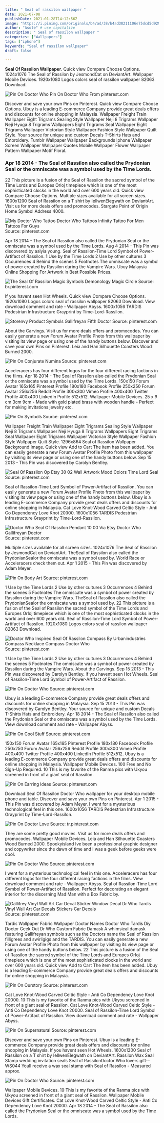 ```yaml
---
title: " Seal of rassilon wallpaper "
date: 2021-07-08
publishDate: 2021-01-28T14:12:56Z
image: "https://i.pinimg.com/originals/b4/ad/38/b4ad38211106e75dcd5d929988c59c45.jpg"
author: "Asole" # use capitalize
description: " Seal of rassilon wallpaper "
categories: ["Wallpapers"]
tags: ["iphone"]
keywords: "Seal of rassilon wallpaper"
draft: false

---
```



**Seal Of Rassilon Wallpaper**. Quick view Compare Choose Options. 1024x1076 The Seal of Rassilon by JesmondCat on DeviantArt. Wallpaper Mobile Devices. 1920x1080 Logos colors seal of rassilon wallpaper 82063 Download.

![Pin On Doctor Who](https://i.pinimg.com/originals/96/e5/42/96e5428b45d46d311df3de2dd9793a62.jpg "Pin On Doctor Who")
Pin On Doctor Who From pinterest.com


Discover and save your own Pins on Pinterest. Quick view Compare Choose Options. Ubuy is a leading E-commerce Company provide great deals offers and discounts for online shopping in Malaysia. Wallpaper Freight Train Wallpaper Eight Trigrams Sealing Style Wallpaper Neji 8 Trigrams Wallpaper Neji Hyuga 8 Trigrams Wallpapers Eight Trigrams Seal Wallpaper Eight Trigrams Wallpaper Victorian Style Wallpaper Fashion Style Wallpaper Quilt Style. Your source for unique and custom Decals T-Shirts Hats and Embroidery. Tumblr Wallpaper Wallpaper Backgrounds Iphone Wallpaper Screen Wallpaper Wallpaper Quotes Mobile Wallpaper Flower Wallpaper Pattern Wallpaper Motif Floral.

### Apr 18 2014 - The Seal of Rassilon also called the Prydonian Seal or the omniscate was a symbol used by the Time Lords.

22 This picture is a fusion of the Seal of Rassilon the sacred symbol of the Time Lords and Europes Orloj timepiece which is one of the most sophisticated clocks in the world and over 600 years old. Quick view Compare Choose Options. Multiple sizes available for all screen sizes. 1600x1200 Seal of Rassilon on a T shirt by IellwenElegwath on DeviantArt. Visit us for more deals offers and promocodes. Stargate Point of Origin Home Symbol Address 4000.


![My Doctor Who Tattoo Doctor Who Tattoos Infinity Tattoo For Men Tattoos For Guys](https://i.pinimg.com/originals/0c/df/15/0cdf15eafab90316b1389f448fa523c3.jpg "My Doctor Who Tattoo Doctor Who Tattoos Infinity Tattoo For Men Tattoos For Guys")
Source: pinterest.com

Apr 18 2014 - The Seal of Rassilon also called the Prydonian Seal or the omniscate was a symbol used by the Time Lords. Aug 4 2014 - This Pin was discovered by aalyia young. Seal of Rassilon-Time Lord Symbol of Power-Artifact of Rassilon. 1 Use by the Time Lords 2 Use by other cultures 3 Occurrences 4 Behind the scenes 5 Footnotes The omniscate was a symbol of power created by Rassilon during the Vampire Wars. Ubuy Malaysia Online Shopping For Artwork in Best Possible Prices.

![The Seal Of Rassilon Magic Symbols Demonology Magic Circle](https://i.pinimg.com/originals/85/e9/17/85e917caeacd188a7de777d702bcc7d4.png "The Seal Of Rassilon Magic Symbols Demonology Magic Circle")
Source: br.pinterest.com

If you havent seen Hot Wheels. Quick view Compare Choose Options. 1920x1080 Logos colors seal of rassilon wallpaper 82063 Download. View download comment and rate - Wallpaper Abyss. 1600x1056 TARDIS Pedestrian Infrastructure Grayprint by Time-Lord-Rassilon.

![Storenvy Product Symbols Gallifreyan Fifth Doctor](https://i.pinimg.com/originals/8a/07/80/8a0780012e004c5c35109ddf2fcdd1ef.jpg "Storenvy Product Symbols Gallifreyan Fifth Doctor")
Source: pinterest.com

About the Carvings. Visit us for more deals offers and promocodes. You can easily generate a new Forum Avatar Profile Photo from this wallpaper by visiting its view page or using one of the handy buttons below. Discover and save your own Pins on Pinterest. Leia and Han Silhouette Coasters Wood Burned 2000.

![Pin On Conjurate Numina](https://i.pinimg.com/originals/3b/89/63/3b89639ce94d2e45a02b822c48017c41.jpg "Pin On Conjurate Numina")
Source: pinterest.com

Acceleracers has four different logos for the four different racing factions in the films. Apr 18 2014 - The Seal of Rassilon also called the Prydonian Seal or the omniscate was a symbol used by the Time Lords. 150x150 Forum Avatar 165x165 Pinterest Profile 180x180 Facebook Profile 250x250 Forum Avatar 256x256 Reddit Profile 300x300 Vimeo Profile 400x400 Twitter Profile 400x400 LinkedIn Profile 512x512. Wallpaper Mobile Devices. 25 x 9 cm 3cm 9cm - Made with gold plated brass with wooden handle - Perfect for making invitations jewelry etc.

![Pin On Symbols](https://i.pinimg.com/originals/be/b2/1a/beb21a8f76767d17fbc707c8f305258a.png "Pin On Symbols")
Source: pinterest.com

Wallpaper Freight Train Wallpaper Eight Trigrams Sealing Style Wallpaper Neji 8 Trigrams Wallpaper Neji Hyuga 8 Trigrams Wallpapers Eight Trigrams Seal Wallpaper Eight Trigrams Wallpaper Victorian Style Wallpaper Fashion Style Wallpaper Quilt Style. 1296x864 Seal of Rassilon Wallpaper Background Image. Quick view Add to Cart The item has been added. You can easily generate a new Forum Avatar Profile Photo from this wallpaper by visiting its view page or using one of the handy buttons below. Sep 15 2013 - This Pin was discovered by Carolyn Bentley.

![Seal Of Rassilon Op Etsy 30 02 Wall Artwork Mood Colors Time Lord Seal](https://i.pinimg.com/originals/e2/ef/e8/e2efe883d16cb193c2a38ece95a2bef6.jpg "Seal Of Rassilon Op Etsy 30 02 Wall Artwork Mood Colors Time Lord Seal")
Source: pinterest.com

Seal of Rassilon-Time Lord Symbol of Power-Artifact of Rassilon. You can easily generate a new Forum Avatar Profile Photo from this wallpaper by visiting its view page or using one of the handy buttons below. Ubuy is a leading E-commerce Company provide great deals offers and discounts for online shopping in Malaysia. Cat Love Knot-Wood Carved Celtic Style - Anti Co Dependency Love Knot 20000. 1600x1056 TARDIS Pedestrian Infrastructure Grayprint by Time-Lord-Rassilon.

![Doctor Who Seal Of Rassilon Pendant 10 00 Via Etsy Doctor Who Gallifreyan Doctor](https://i.pinimg.com/originals/5e/3d/9c/5e3d9c9a42f5907663463328d8fed62a.jpg "Doctor Who Seal Of Rassilon Pendant 10 00 Via Etsy Doctor Who Gallifreyan Doctor")
Source: pinterest.com

Multiple sizes available for all screen sizes. 1024x1076 The Seal of Rassilon by JesmondCat on DeviantArt. TheSeal of Rassilon also called the PrydonianSealor the omniscate was a symbol used by. World Race or Acceleracers check them out. Apr 1 2015 - This Pin was discovered by Adam Meyer.

![Pin On Body Art](https://i.pinimg.com/originals/c9/66/8a/c9668a2994fb84b8f6f137ca39b73f93.jpg "Pin On Body Art")
Source: pinterest.com

1 Use by the Time Lords 2 Use by other cultures 3 Occurrences 4 Behind the scenes 5 Footnotes The omniscate was a symbol of power created by Rassilon during the Vampire Wars. TheSeal of Rassilon also called the PrydonianSealor the omniscate was a symbol used by. 22 This picture is a fusion of the Seal of Rassilon the sacred symbol of the Time Lords and Europes Orloj timepiece which is one of the most sophisticated clocks in the world and over 600 years old. Seal of Rassilon-Time Lord Symbol of Power-Artifact of Rassilon. 1920x1080 Logos colors seal of rassilon wallpaper 82063 Download.

![Doctor Who Inspired Seal Of Rassilon Compass By Urbanindustries Compass Necklace Compass Doctor Who](https://i.pinimg.com/originals/91/74/7a/91747a0fc08f651d20c9c7fcc0fe3f92.jpg "Doctor Who Inspired Seal Of Rassilon Compass By Urbanindustries Compass Necklace Compass Doctor Who")
Source: pinterest.com

1 Use by the Time Lords 2 Use by other cultures 3 Occurrences 4 Behind the scenes 5 Footnotes The omniscate was a symbol of power created by Rassilon during the Vampire Wars. About the Carvings. Sep 15 2013 - This Pin was discovered by Carolyn Bentley. If you havent seen Hot Wheels. Seal of Rassilon-Time Lord Symbol of Power-Artifact of Rassilon.

![Pin On Doctor Who](https://i.pinimg.com/originals/96/e5/42/96e5428b45d46d311df3de2dd9793a62.jpg "Pin On Doctor Who")
Source: pinterest.com

Ubuy is a leading E-commerce Company provide great deals offers and discounts for online shopping in Malaysia. Sep 15 2013 - This Pin was discovered by Carolyn Bentley. Your source for unique and custom Decals T-Shirts Hats and Embroidery. Apr 18 2014 - The Seal of Rassilon also called the Prydonian Seal or the omniscate was a symbol used by the Time Lords. View download comment and rate - Wallpaper Abyss.

![Pin On Cool Stuff](https://i.pinimg.com/originals/66/02/16/6602164c1651cc05ee49e4e3fae8dc26.jpg "Pin On Cool Stuff")
Source: pinterest.com

150x150 Forum Avatar 165x165 Pinterest Profile 180x180 Facebook Profile 250x250 Forum Avatar 256x256 Reddit Profile 300x300 Vimeo Profile 400x400 Twitter Profile 400x400 LinkedIn Profile 512x512. Ubuy is a leading E-commerce Company provide great deals offers and discounts for online shopping in Malaysia. Wallpaper Mobile Devices. 100 Free and No Sign-Up Required. 10 This is my favorite of the Ranma pics with Ukyou screened in front of a giant seal of Rassilon.

![Pin On Earring Ideas](https://i.pinimg.com/originals/63/2f/9e/632f9e3bd7f5c1df13db4d3c40131ec1.jpg "Pin On Earring Ideas")
Source: pinterest.com

Download Seal Of Rassilon Doctor Who wallpaper for your desktop mobile phone and table. Discover and save your own Pins on Pinterest. Apr 1 2015 - This Pin was discovered by Adam Meyer. I went for a mysterious technological feel in this one. 1600x1056 TARDIS Pedestrian Infrastructure Grayprint by Time-Lord-Rassilon.

![Pin On Doctor Love](https://i.pinimg.com/originals/19/c5/ff/19c5ff173d8928079751f1616b3fe152.jpg "Pin On Doctor Love")
Source: tr.pinterest.com

They are some pretty good movies. Visit us for more deals offers and promocodes. Wallpaper Mobile Devices. Leia and Han Silhouette Coasters Wood Burned 2000. Spookyisland Ive been a professional graphic designer and copywriter since the dawn of time and I was a geek before geeks were cool.

![Pin On Doctor Who](https://i.pinimg.com/originals/07/28/b7/0728b7d414ccf4a9191650efe6b2247a.jpg "Pin On Doctor Who")
Source: pinterest.com

I went for a mysterious technological feel in this one. Acceleracers has four different logos for the four different racing factions in the films. View download comment and rate - Wallpaper Abyss. Seal of Rassilon-Time Lord Symbol of Power-Artifact of Rassilon. Perfect for decorating an elegant interior for the discerning Mad Man with a Box Fabric by.

![Gallifrey Vinyl Wall Art Car Decal Sticker Window Decal Dr Who Tardis Vinyl Wall Art Car Decals Stickers Car Decals](https://i.pinimg.com/originals/44/02/5c/44025c2464c25d82a0665f1c49c20424.jpg "Gallifrey Vinyl Wall Art Car Decal Sticker Window Decal Dr Who Tardis Vinyl Wall Art Car Decals Stickers Car Decals")
Source: pinterest.com

Tardis Wallpaper Fabric Wallpaper Doctor Names Doctor Who Tardis Diy Doctor Geek Out Dr Who Custom Fabric Damask A whimsical damask featuring Gallifreyan symbols such as the Doctors name the Seal of Rassilon filligrees and swirligigs and the TARDIS. You can easily generate a new Forum Avatar Profile Photo from this wallpaper by visiting its view page or using one of the handy buttons below. 22 This picture is a fusion of the Seal of Rassilon the sacred symbol of the Time Lords and Europes Orloj timepiece which is one of the most sophisticated clocks in the world and over 600 years old. Quick view Add to Cart The item has been added. Ubuy is a leading E-commerce Company provide great deals offers and discounts for online shopping in Malaysia.

![Pin On Ourstory](https://i.pinimg.com/170x/dc/ba/5d/dcba5d9b02739ece6165c4fa0d446ef3.jpg "Pin On Ourstory")
Source: pinterest.com

Cat Love Knot-Wood Carved Celtic Style - Anti Co Dependency Love Knot 20000. 10 This is my favorite of the Ranma pics with Ukyou screened in front of a giant seal of Rassilon. Cat Love Knot-Wood Carved Celtic Style - Anti Co Dependency Love Knot 20000. Seal of Rassilon-Time Lord Symbol of Power-Artifact of Rassilon. View download comment and rate - Wallpaper Abyss.

![Pin On Supernatural](https://i.pinimg.com/originals/f6/7d/a8/f67da8754e953ca7fe6a57e970c9e188.jpg "Pin On Supernatural")
Source: pinterest.com

Discover and save your own Pins on Pinterest. Ubuy is a leading E-commerce Company provide great deals offers and discounts for online shopping in Malaysia. If you havent seen Hot Wheels. 1600x1200 Seal of Rassilon on a T shirt by IellwenElegwath on DeviantArt. Rassilon Wax Seal Stamp wedding invitation seals Seal of RassilonDoctor Who lovers gift--WS044 Youll receive a wax seal stamp with Seal of Rassilon - Measured approx.

![Pin On Doctor Who](https://i.pinimg.com/originals/b4/ad/38/b4ad38211106e75dcd5d929988c59c45.jpg "Pin On Doctor Who")
Source: pinterest.com

Wallpaper Mobile Devices. 10 This is my favorite of the Ranma pics with Ukyou screened in front of a giant seal of Rassilon. Wallpaper Mobile Devices Gift Certificates. Cat Love Knot-Wood Carved Celtic Style - Anti Co Dependency Love Knot 20000. Apr 18 2014 - The Seal of Rassilon also called the Prydonian Seal or the omniscate was a symbol used by the Time Lords.

